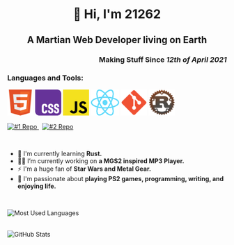 <h1 align="center">🚀 Hi, I'm 21262</h1>
<h2 align="center">A Martian Web Developer living on Earth</h2>
<h3 align="right">Making Stuff Since <i>12th of April 2021</i></h3>

    
<h3 align="left">Languages and Tools:</h3>
<p align="left">
        <img src="./img/HTML5.png" alt="HTML5" title="HTML5" width="60" height="60"  />
        <img src="./img/CSS3.png" alt="CSS3"  title="CSS3" width="60" height="60"  />
        <img src="./img/JS.png" alt="JavaScript" title="Javascript"  width="60" height="60"  />
        <img src="./img/React.png" alt="React" title="React"  width="65" height="60"  />
        <img src="./img/Git.png" alt="Git" title="Git" width="60" height="60" />
        <img src="./img/Rust.png" alt="Rust" title="Rust"  width="60" height="60"  />
</p>
    
<a href="https://github.com/Dev21262/mgscodec-mp3-player">
    <img src="https://github-readme-stats.vercel.app/api/pin/?username=Dev21262&repo=mgscodec-mp3-player&theme=light&bg_color=FFFFFF&border_color=DC2D2F&title_color=DC2D2F&text_color=000000&border_radius=5" alt="#1 Repo">
</a>
&nbsp;
<a href="https://github.com/Dev21262/tenzies_js">
    <img src="https://github-readme-stats.vercel.app/api/pin/?username=Dev21262&repo=tenzies_js&theme=light&bg_color=FFFFFF&border_color=DC2D2F&title_color=DC2D2F&text_color=000000&border_radius=5" alt="#2 Repo">
</a>

&nbsp;  

- 📖 I'm currently learning **Rust.**
- 👩‍💻 I’m currently working on **a MGS2 inspired MP3 Player.**
- ⚡ I'm a huge fan of **Star Wars and Metal Gear.**
- 🏓 I'm passionate about **playing PS2 games, programming, writing, and enjoying life.**

<br>
<p>
  <img align="left" src="https://github-readme-stats.vercel.app/api/top-langs?username=dev21262&show_icons=true&locale=en&layout=compact&bg_color=FFFFFF&title_color=DC2D2F&text_color=000000&icon_color=DC2D2F&border_color=DC2D2F&card_width=400&border_radius=5" alt="Most Used Languages" />
</p>
<br><br>
<p>
   <img align="center" src="https://github-readme-stats.vercel.app/api?username=dev21262&show_icons=true&locale=en&bg_color=FFFFFF&title_color=DC2D2F&text_color=000000&icon_color=DC2D2F&border_color=DC2D2F&card_width=500&border_radius=5" alt="GitHub Stats" />
</p>
